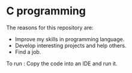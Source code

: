 # C programming 

The reasons for this repository are:
- Improve my skills in programming language.
- Develop interesting projects and help others.
- Find a job.

To run :
Copy the code into an IDE and run it. 

